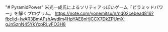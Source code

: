 "# PyramidPower" 
米光一成氏によるソリティアっぽいゲーム「ピラミッドパワー」を解くプログラム。
https://note.com/yonemitsu/n/nd02cebead816?fbclid=IwAR3BmAFshAwdlm4HpYAE8nHjCCX7DkZPUmX-gJnSznN45YkYcpRi_yFO3H8

